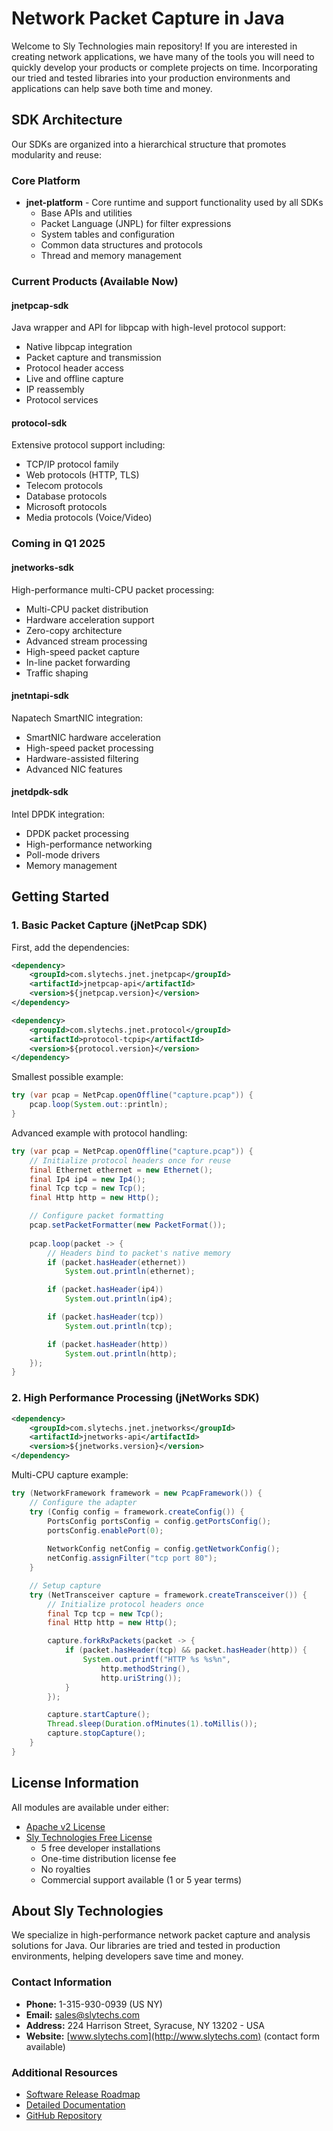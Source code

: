 # Network Packet Capture in Java

Welcome to Sly Technologies main repository! If you are interested in creating network applications, we have many of the tools you will need to quickly develop your products or complete projects on time. Incorporating our tried and tested libraries into your production environments and applications can help save both time and money.

## SDK Architecture

Our SDKs are organized into a hierarchical structure that promotes modularity and reuse:

### Core Platform
- **jnet-platform** - Core runtime and support functionality used by all SDKs
  - Base APIs and utilities
  - Packet Language (JNPL) for filter expressions
  - System tables and configuration
  - Common data structures and protocols
  - Thread and memory management

### Current Products (Available Now)

#### jnetpcap-sdk
Java wrapper and API for libpcap with high-level protocol support:
- Native libpcap integration
- Packet capture and transmission
- Protocol header access
- Live and offline capture
- IP reassembly
- Protocol services

#### protocol-sdk
Extensive protocol support including:
- TCP/IP protocol family
- Web protocols (HTTP, TLS)
- Telecom protocols
- Database protocols
- Microsoft protocols
- Media protocols (Voice/Video)

### Coming in Q1 2025

#### jnetworks-sdk
High-performance multi-CPU packet processing:
- Multi-CPU packet distribution
- Hardware acceleration support
- Zero-copy architecture
- Advanced stream processing
- High-speed packet capture
- In-line packet forwarding
- Traffic shaping

#### jnetntapi-sdk
Napatech SmartNIC integration:
- SmartNIC hardware acceleration
- High-speed packet processing
- Hardware-assisted filtering
- Advanced NIC features

#### jnetdpdk-sdk
Intel DPDK integration:
- DPDK packet processing
- High-performance networking
- Poll-mode drivers
- Memory management

## Getting Started

### 1. Basic Packet Capture (jNetPcap SDK)

First, add the dependencies:
```xml
<dependency>
    <groupId>com.slytechs.jnet.jnetpcap</groupId>
    <artifactId>jnetpcap-api</artifactId>
    <version>${jnetpcap.version}</version>
</dependency>

<dependency>
    <groupId>com.slytechs.jnet.protocol</groupId>
    <artifactId>protocol-tcpip</artifactId>
    <version>${protocol.version}</version>
</dependency>
```

Smallest possible example:
```java
try (var pcap = NetPcap.openOffline("capture.pcap")) {
    pcap.loop(System.out::println);
}
```

Advanced example with protocol handling:
```java
try (var pcap = NetPcap.openOffline("capture.pcap")) {
    // Initialize protocol headers once for reuse
    final Ethernet ethernet = new Ethernet();
    final Ip4 ip4 = new Ip4();
    final Tcp tcp = new Tcp();
    final Http http = new Http();

    // Configure packet formatting
    pcap.setPacketFormatter(new PacketFormat());
    
    pcap.loop(packet -> {
        // Headers bind to packet's native memory
        if (packet.hasHeader(ethernet))
            System.out.println(ethernet);

        if (packet.hasHeader(ip4))
            System.out.println(ip4);

        if (packet.hasHeader(tcp))
            System.out.println(tcp);

        if (packet.hasHeader(http))
            System.out.println(http);
    });
}
```

### 2. High Performance Processing (jNetWorks SDK)

```xml
<dependency>
    <groupId>com.slytechs.jnet.jnetworks</groupId>
    <artifactId>jnetworks-api</artifactId>
    <version>${jnetworks.version}</version>
</dependency>
```

Multi-CPU capture example:
```java
try (NetworkFramework framework = new PcapFramework()) {
    // Configure the adapter
    try (Config config = framework.createConfig()) {
        PortsConfig portsConfig = config.getPortsConfig();
        portsConfig.enablePort(0);
        
        NetworkConfig netConfig = config.getNetworkConfig();
        netConfig.assignFilter("tcp port 80");
    }

    // Setup capture
    try (NetTransceiver capture = framework.createTransceiver()) {
        // Initialize protocol headers once
        final Tcp tcp = new Tcp();
        final Http http = new Http();

        capture.forkRxPackets(packet -> {
            if (packet.hasHeader(tcp) && packet.hasHeader(http)) {
                System.out.printf("HTTP %s %s%n", 
                    http.methodString(),
                    http.uriString());
            }
        });

        capture.startCapture();
        Thread.sleep(Duration.ofMinutes(1).toMillis());
        capture.stopCapture();
    }
}
```

## License Information

All modules are available under either:
- [Apache v2 License](https://www.apache.org/licenses/LICENSE-2.0)
- [Sly Technologies Free License](https://www.slytechs.com/licensing)
  - 5 free developer installations
  - One-time distribution license fee
  - No royalties
  - Commercial support available (1 or 5 year terms)

## About Sly Technologies

We specialize in high-performance network packet capture and analysis solutions for Java. Our libraries are tried and tested in production environments, helping developers save time and money.

### Contact Information

- **Phone:** 1-315-930-0939 (US NY)
- **Email:** [sales@slytechs.com](mailto:sales@slytechs.com)
- **Address:** 224 Harrison Street, Syracuse, NY 13202 - USA
- **Website:** [www.slytechs.com](http://www.slytechs.com) (contact form available)

### Additional Resources

- [Software Release Roadmap](https://github.com/slytechs-repos/slytechs-repos/wiki/2.-Software-Release-Schedule)
- [Detailed Documentation](https://github.com/slytechs-repos/protocol-pack-sdk)
- [GitHub Repository](https://github.com/slytechs-repos)
